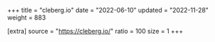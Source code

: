 +++
title = "cleberg.io"
date = "2022-06-10"
updated = "2022-11-28"
weight = 883

[extra]
source = "https://cleberg.io/"
ratio = 100
size = 1
+++
